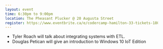 ```yaml
---
layout: event
time: 6:30pm to 9:00pm
location: The Pheasant Plucker @ 20 Augusta Street
register: https://www.eventbrite.ca/e/codercamp-hamilton-33-tickets-18087964589
---
```


- Tyler Roach will talk about integrating systems with ETL.
- Douglas Petican will give an introduction to Windows 10 IoT Edition